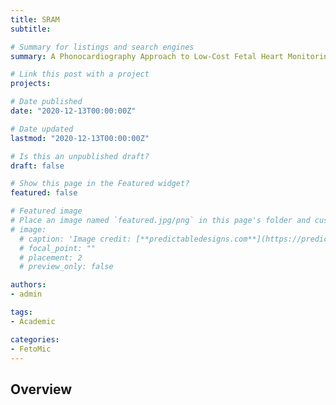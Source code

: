 ```yaml
---
title: SRAM
subtitle: 

# Summary for listings and search engines
summary: A Phonocardiography Approach to Low-Cost Fetal Heart Monitoring

# Link this post with a project
projects:

# Date published
date: "2020-12-13T00:00:00Z"

# Date updated
lastmod: "2020-12-13T00:00:00Z"

# Is this an unpublished draft?
draft: false

# Show this page in the Featured widget?
featured: false

# Featured image
# Place an image named `featured.jpg/png` in this page's folder and customize its options here.
# image:
  # caption: 'Image credit: [**predictabledesigns.com**](https://predictabledesigns.com/introduction-to-analog-to-digital-converters-adc/)'
  # focal_point: ""
  # placement: 2
  # preview_only: false

authors:
- admin

tags:
- Academic

categories:
- FetoMic
---
```


## Overview
